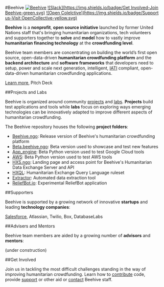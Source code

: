 #Beehive
[![Beehive](https://img.shields.io/badge/Website-Beehive.ngo-blue.svg)](https://beehive.ngo) [![Slack](https://img.shields.io/badge/Get Involved-Join Beehive-green.svg)](https://github.com/BeehiveNGO/Beehive/wiki/Contribute) [![Open Colelctive](https://img.shields.io/badge/Support us-Visit OpenCollective-yellow.svg)](https://opencollective.com/beehive)

**Beehive** is a **nonprofit**, **open source initiative** launched by former United Nations staff that's bringing humanitarian organizations, tech volunteers and supporters together to **solve** and **model** how to vastly improve **humanitarian financing technology** at the **crowdfunding level**.

Beehive team members are concentrating on building the world’s first open source, open-data-driven **humanitarian crowdfunding platform** and the **backend architecture** and **software frameworks** that developers need to setup, power and scale next generation, intelligent, [IATI]() compliant, open-data-driven humanitarian crowdfunding applications.

[Learn more](https://github.com/BeehiveNGO/Beehive/wiki/About-Beehive), Pitch Deck

##Projects and Labs

Beehive is organized around community [projects](https://github.com/BeehiveNGO/Beehive/wiki/Project-List) and [labs](https://github.com/BeehiveNGO/Beehive/wiki/Labs). **Projects** build test applications and tools while **labs** focus on exploring ways emerging technologies can be innovatively adapted to improve different aspects of humanitarian crowdfunding.

The Beehive repository houses the following **project folders**:

- [Beehive.ngo](https://github.com/BeehiveNGO/Beehive/tree/master/beehive.ngo): Release version of Beehive's humanitarian crowdfunding platform
- [Beta.beehive.ngo](https://github.com/BeehiveNGO/Beehive/tree/master/beta.beehive.ngo): Beta version used to showcase and test new features 
- [App_engine](https://github.com/BeehiveNGO/Beehive/tree/master/app_engine): Beta Python version used to test Google Cloud tools
- [AWS](https://github.com/BeehiveNGO/Beehive/tree/master/aws): Beta Python version used to test AWS tools 
- [HXS.ngo](https://github.com/BeehiveNGO/Beehive/tree/master/hxs.ngo): Landing page and access point for Beehive's Humanitarian Data Exchange Server and API
- [HXQL](https://github.com/BeehiveNGO/Beehive/tree/master/hxql): Humanitarian Exchange Query Language ruleset
- [Extractor](https://github.com/BeehiveNGO/Beehive/tree/master/extractor): Automated data extraction tool
- [ReliefBot.io](https://github.com/BeehiveNGO/Beehive/tree/master/reliefbot.io): Experimental ReliefBot application

##Supporters

Beehive is supported by a growing network of innovative **startups** and leading **technology companies**:

[Salesforce](http://Salesforce.com), Atlassian, Twilio, Box, DatabaseLabs

##Advisers and Mentors

Beehive team members are aided by a growing number of **advisors** and **mentors**:

(under construction)

##Get Involved

Join us in tackling the most difficult challenges standing in the way of improving humanitarian crowdfunding. Learn how to [contribute](https://github.com/BeehiveNGO/Beehive/wiki/Contribute) code, provide [support](https://github.com/BeehiveNGO/Beehive/wiki/Support) or other aid or [contact](https://github.com/BeehiveNGO/Beehive/wiki/Contact) Beehive staff.

